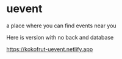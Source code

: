 # uevent
a place where you can find events near you

Here is version with no back and database

https://kokofrut-uevent.netlify.app

